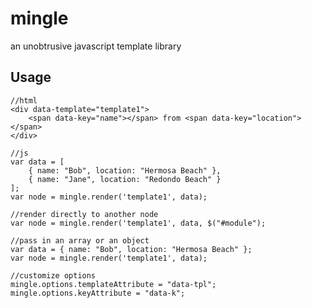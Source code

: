 # mingle
an unobtrusive javascript template library

## Usage

	//html
	<div data-template="template1">
		<span data-key="name"></span> from <span data-key="location"></span>
	</div>

	//js
	var data = [
		{ name: "Bob", location: "Hermosa Beach" },
		{ name: "Jane", location: "Redondo Beach" }
	];
	var node = mingle.render('template1', data); 

	//render directly to another node
	var node = mingle.render('template1', data, $("#module"); 

	//pass in an array or an object
	var data = { name: "Bob", location: "Hermosa Beach" };
	var node = mingle.render('template1', data);

	//customize options
	mingle.options.templateAttribute = "data-tpl";
	mingle.options.keyAttribute = "data-k";
